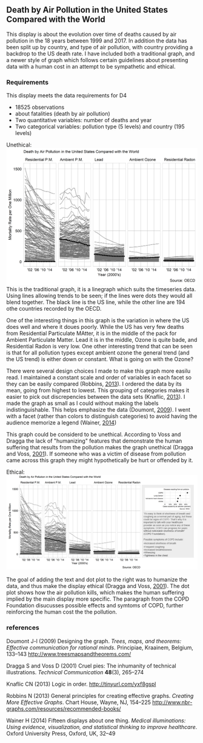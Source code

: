 
Death by Air Pollution in the United States Compared with the World
-------------------------------------------------------------------

This display is about the evolution over time of deaths caused by air pollution in the 18 years between 1999 and 2017. In addition the data has been split up by country, and type of air pollution, with country providing a backdrop to the US death rate. I have included both a traditional graph, and a newer style of graph which follows certain guidelines about presenting data with a human cost in an attempt to be sympathetic and ethical.

### Requirements

This display meets the data requirements for D4

-   18525 observations
-   about fatalities (death by air pollution)
-   Two quantitative variables: number of deaths and year
-   Two categorical variables: pollution type (5 levels) and country (195 levels)

Unethical: ![](../figures/d4-pollutionMortality-1.png) This is the traditional graph, it is a linegraph which suits the timeseries data. Using lines allowing trends to be seen; if the lines were dots they would all blend together. The black line is the US line, while the other line are 194 othe countries recorded by the OECD.

One of the interesting things in this graph is the variation in where the US does well and where it doues poorly. While the US has very few deaths from Residential Particulate MAtter, it is in the middle of the pack for Ambient Particulate Matter. Lead it is in the middle, Ozone is quite bade, and Residential Radon is very low. One other interesting trend that can be seen is that for all pollution types except ambient ozone the general trend (and the US trend) is either down or constant. What is going on with the Ozone?

There were several design choices I made to make this graph more easilu read. I maintained a constant scale and order of variables in each facet so they can be easily compared (Robbins, [2013](#ref-Robbins:2013a)). I ordered the data by its mean, going from highest to lowest. This grouping of categories makes it easier to pick out discrepencies between the data sets (Knaflic, [2013](#ref-Knaflic:2013-09)). I made the graph as small as I could without making the labels indistinguishable. This helps emphasize the data (Doumont, [2009](#ref-Doumont:2009)). I went with a facet (rather than colors to distinguish categories) to avoid having the audience memorize a legend (Wainer, [2014](#ref-Wainer:2014))

This graph could be considerd to be unethical. According to Voss and Dragga the lack of "humanizing" features that demonstrate the human suffering that results from the pollution makes the graph unethical (Dragga and Voss, [2001](#ref-Dragga+Voss:2001)). If someone who was a victim of disease from pollution came across this graph they might hypothetically be hurt or offended by it.

Ethical: ![](../figures/d4-pollutionMortality-2.PNG)

The goal of adding the text and dot plot to the right was to humanize the data, and thus make the display ethical (Dragga and Voss, [2001](#ref-Dragga+Voss:2001)). The dot plot shows how the air pollution kills, which makes the human suffering implied by the main display more specific. The paragraph from the COPD Foundation disucusses possible effects and symtoms of COPD, further reinforcing the human cost the the pollution.

### references

Doumont J-l (2009) Designing the graph. *Trees, maps, and theorems: Effective communication for rational minds*. Principiae, Kraainem, Belgium, 133–143 <http://www.treesmapsandtheorems.com/>

Dragga S and Voss D (2001) Cruel pies: The inhumanity of technical illustrations. *Technical Communication* **48**(3), 265–274

Knaflic CN (2013) Logic in order. <http://tinyurl.com/yxf8gspl>

Robbins N (2013) General principles for creating effective graphs. *Creating More Effective Graphs*. Chart House, Wayne, NJ, 154–225 <http://www.nbr-graphs.com/resources/recommended-books/>

Wainer H (2014) Fifteen displays about one thing. *Medical illuminations: Using evidence, visualization, and statistical thinking to improve healthcare*. Oxford University Press, Oxford, UK, 32–49
